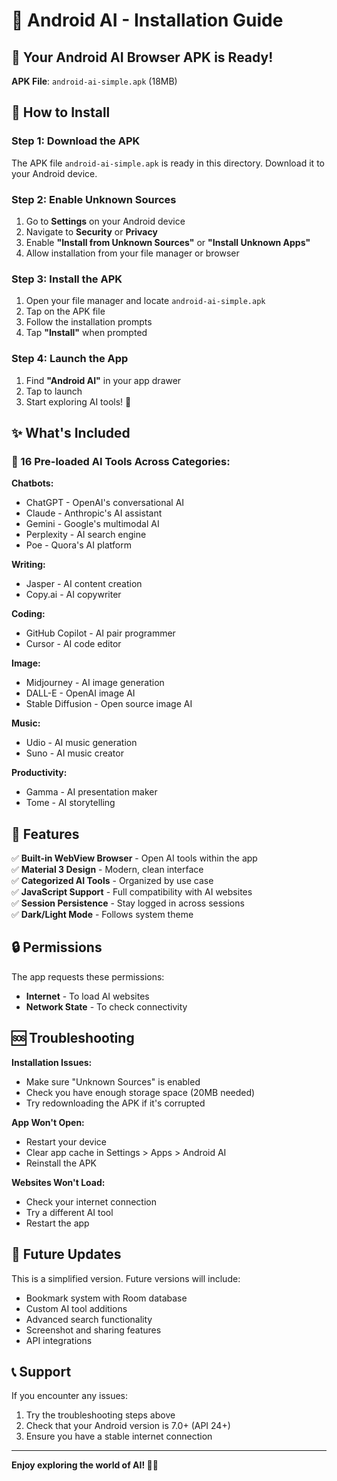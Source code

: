 # 📱 Android AI - Installation Guide

## 🎉 Your Android AI Browser APK is Ready!

**APK File**: `android-ai-simple.apk` (18MB)

## 📲 How to Install

### Step 1: Download the APK
The APK file `android-ai-simple.apk` is ready in this directory. Download it to your Android device.

### Step 2: Enable Unknown Sources
1. Go to **Settings** on your Android device
2. Navigate to **Security** or **Privacy** 
3. Enable **"Install from Unknown Sources"** or **"Install Unknown Apps"**
4. Allow installation from your file manager or browser

### Step 3: Install the APK
1. Open your file manager and locate `android-ai-simple.apk`
2. Tap on the APK file
3. Follow the installation prompts
4. Tap **"Install"** when prompted

### Step 4: Launch the App
1. Find **"Android AI"** in your app drawer
2. Tap to launch
3. Start exploring AI tools! 🚀

## ✨ What's Included

### 🤖 16 Pre-loaded AI Tools Across Categories:

**Chatbots:**
- ChatGPT - OpenAI's conversational AI
- Claude - Anthropic's AI assistant  
- Gemini - Google's multimodal AI
- Perplexity - AI search engine
- Poe - Quora's AI platform

**Writing:**
- Jasper - AI content creation
- Copy.ai - AI copywriter

**Coding:**
- GitHub Copilot - AI pair programmer
- Cursor - AI code editor

**Image:**
- Midjourney - AI image generation
- DALL-E - OpenAI image AI
- Stable Diffusion - Open source image AI

**Music:**
- Udio - AI music generation
- Suno - AI music creator

**Productivity:**
- Gamma - AI presentation maker
- Tome - AI storytelling

## 🔧 Features

✅ **Built-in WebView Browser** - Open AI tools within the app  
✅ **Material 3 Design** - Modern, clean interface  
✅ **Categorized AI Tools** - Organized by use case  
✅ **JavaScript Support** - Full compatibility with AI websites  
✅ **Session Persistence** - Stay logged in across sessions  
✅ **Dark/Light Mode** - Follows system theme  

## 🔒 Permissions

The app requests these permissions:
- **Internet** - To load AI websites
- **Network State** - To check connectivity

## 🆘 Troubleshooting

**Installation Issues:**
- Make sure "Unknown Sources" is enabled
- Check you have enough storage space (20MB needed)
- Try redownloading the APK if it's corrupted

**App Won't Open:**
- Restart your device
- Clear app cache in Settings > Apps > Android AI
- Reinstall the APK

**Websites Won't Load:**
- Check your internet connection
- Try a different AI tool
- Restart the app

## 🌟 Future Updates

This is a simplified version. Future versions will include:
- Bookmark system with Room database
- Custom AI tool additions
- Advanced search functionality
- Screenshot and sharing features
- API integrations

## 📞 Support

If you encounter any issues:
1. Try the troubleshooting steps above
2. Check that your Android version is 7.0+ (API 24+)
3. Ensure you have a stable internet connection

---

**Enjoy exploring the world of AI! 🤖✨** 